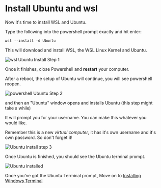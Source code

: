 # Install Ubuntu and wsl

Now it's time to install WSL and Ubuntu.

Type the following into the powershell prompt exactly and hit enter:

```powershell
wsl --install -d Ubuntu
```

This will download and install WSL, the WSL Linux Kernel and Ubuntu.

![wsl Ubuntu Install Step 1](wsl-ubuntu-install-step1.png)

Once it finishes, close Powershell and **restart** your computer.

After a reboot, the setup of Ubuntu will continue, you will see powershell reopen.

![powershell Ubuntu Step 2](powershell-ubuntu-step2.png)

and then an "Ubuntu" window opens and installs Ubuntu (this step might take a while)

It will prompt you for your username.  You can make this whatever you would like.

Remember this is a new *virtual computer*, it has it's own username and it's own password. So don't forget it!

![Ubuntu install step 3](ubuntu-install-step3.png)

Once Ubuntu is finished, you should see the Ubuntu terminal prompt.

![Ubuntu installed](ubuntu-installed.png)

Once you've got the Ubuntu Terminal prompt, Move on to [Installing Windows Terminal]

[Installing Windows Terminal]:windows-terminal-setup.md
